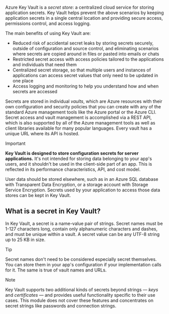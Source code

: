 Azure Key Vault is a *secret store*: a centralized cloud service for storing application secrets. Key Vault helps prevent the above scenarios by keeping application secrets in a single central location and providing secure access, permissions control, and access logging.

The main benefits of using Key Vault are:

- Reduced risk of accidental secret leaks by storing secrets securely, outside of configuration and source control, and eliminating scenarios where secrets are copied around in files or pasted into emails or chats
- Restricted secret access with access policies tailored to the applications and individuals that need them
- Centralized secret storage, so that multiple users and instances of applications can access secret values that only need to be updated in one place
- Access logging and monitoring to help you understand how and when secrets are accessed

Secrets are stored in individual *vaults*, which are Azure resources with their own configuration and security policies that you can create with any of the standard Azure management tools like the Azure portal or the Azure CLI. Secret access and vault management is accomplished via a REST API, which is also supported by all of the Azure management tools as well as client libraries available for many popular languages. Every vault has a unique URL where its API is hosted.

> [!IMPORTANT]
> **Key Vault is designed to store configuration secrets for server applications.** It's not intended for storing data belonging to your app's users, and it shouldn't be used in the client-side part of an app. This is reflected in its performance characteristics, API, and cost model.
>
> User data should be stored elsewhere, such as in an Azure SQL database with Transparent Data Encryption, or a storage account with Storage Service Encryption. Secrets used by your application to access those data stores can be kept in Key Vault.

## What is a secret in Key Vault?

In Key Vault, a secret is a name-value pair of strings. Secret names must be 1-127 characters long, contain only alphanumeric characters and dashes, and must be unique within a vault. A secret value can be any UTF-8 string up to 25 KB in size.

> [!TIP]
> Secret names don't need to be considered especially secret themselves. You can store them in your app's configuration if your implementation calls for it. The same is true of vault names and URLs.

> [!NOTE]
> Key Vault supports two additional kinds of secrets beyond strings &mdash; *keys* and *certificates* &mdash; and provides useful functionality specific to their use cases. This module does not cover these features and concentrates on secret strings like passwords and connection strings.
